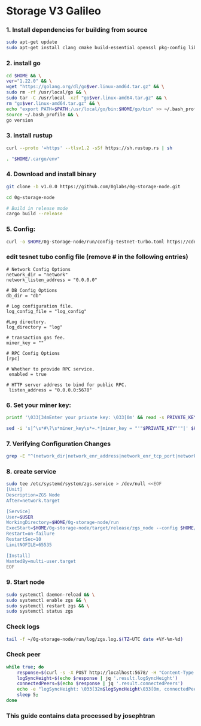 # Storage V3 Galileo


### 1. Install dependencies for building from source
```bash
sudo apt-get update
sudo apt-get install clang cmake build-essential openssl pkg-config libssl-dev
```

### 2. install go

```bash
cd $HOME && \
ver="1.22.0" && \
wget "https://golang.org/dl/go$ver.linux-amd64.tar.gz" && \
sudo rm -rf /usr/local/go && \
sudo tar -C /usr/local -xzf "go$ver.linux-amd64.tar.gz" && \
rm "go$ver.linux-amd64.tar.gz" && \
echo "export PATH=$PATH:/usr/local/go/bin:$HOME/go/bin" >> ~/.bash_profile && \
source ~/.bash_profile && \
go version
```


### 3. install rustup

```bash
curl --proto '=https' --tlsv1.2 -sSf https://sh.rustup.rs | sh
```

```bash
. "$HOME/.cargo/env"
```

### 4. Download and install binary

```bash
git clone -b v1.0.0 https://github.com/0glabs/0g-storage-node.git
```


```bash
cd 0g-storage-node

# Build in release mode
cargo build --release
```


### 5. Config:

```bash
curl -o $HOME/0g-storage-node/run/config-testnet-turbo.toml https://cdn.bangcode.id/0g/v3_config.toml
```
### edit tesnet tubo config file (remove # in the following entries)

```
# Network Config Options
network_dir = "network"
network_listen_address = "0.0.0.0"

# DB Config Options
db_dir = "db"

# Log configuration file.
log_config_file = "log_config"

#Log directory.
log_directory = "log"

# transaction gas fee.
miner_key = ""

# RPC Config Options
[rpc]

# Whether to provide RPC service.
 enabled = true

# HTTP server address to bind for public RPC.
 listen_address = "0.0.0.0:5678"
```

### 6. Set your miner key:

```bash
printf '\033[34mEnter your private key: \033[0m' && read -s PRIVATE_KEY
```
```bash
sed -i 's|^\s*#\?\s*miner_key\s*=.*|miner_key = "'"$PRIVATE_KEY"'"|' $HOME/0g-storage-node/run/config-testnet-turbo.toml && echo -e "\033[32mPrivate key has been successfully added to the config file.\033[0m"
```

### 7. Verifying Configuration Changes

```bash
grep -E "^(network_dir|network_enr_address|network_enr_tcp_port|network_enr_udp_port|network_libp2p_port|network_discovery_port|rpc_listen_address|rpc_enabled|db_dir|log_config_file|log_contract_address|mine_contract_address|reward_contract_address|log_sync_start_block_number|blockchain_rpc_endpoint|auto_sync_enabled|find_peer_timeout)" $HOME/0g-storage-node/run/config-testnet-turbo.toml
```

### 8. create service
```bash
sudo tee /etc/systemd/system/zgs.service > /dev/null <<EOF
[Unit]
Description=ZGS Node
After=network.target

[Service]
User=$USER
WorkingDirectory=$HOME/0g-storage-node/run
ExecStart=$HOME/0g-storage-node/target/release/zgs_node --config $HOME/0g-storage-node/run/config-testnet-turbo.toml
Restart=on-failure
RestartSec=10
LimitNOFILE=65535

[Install]
WantedBy=multi-user.target
EOF
```

### 9. Start node
```bash
sudo systemctl daemon-reload && \
sudo systemctl enable zgs && \
sudo systemctl restart zgs && \
sudo systemctl status zgs
```


### Check logs

```bash
tail -f ~/0g-storage-node/run/log/zgs.log.$(TZ=UTC date +%Y-%m-%d)
```


### Check peer

```bash
while true; do
    response=$(curl -s -X POST http://localhost:5678/ -H "Content-Type: application/json" -d '{"jsonrpc":"2.0","method":"zgs_getStatus","params":[],"id":1}')
    logSyncHeight=$(echo $response | jq '.result.logSyncHeight')
    connectedPeers=$(echo $response | jq '.result.connectedPeers')
    echo -e "logSyncHeight: \033[32m$logSyncHeight\033[0m, connectedPeers: \033[34m$connectedPeers\033[0m"
    sleep 5;
done
```
 
### This guide contains data processed by josephtran
